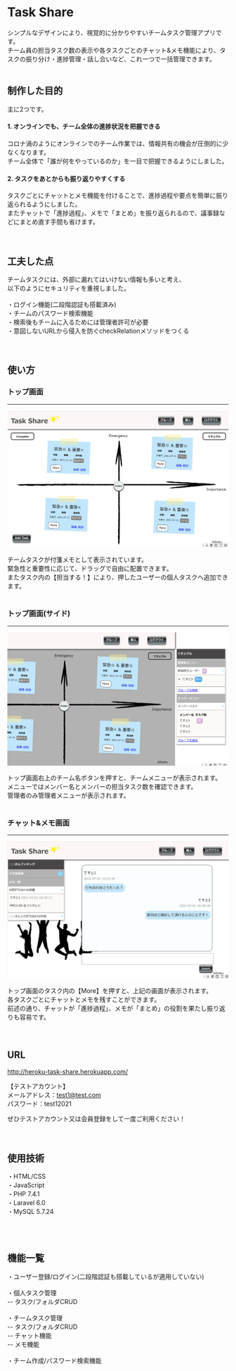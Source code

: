 

# Task Share

シンプルなデザインにより、視覚的に分かりやすいチームタスク管理アプリです。  
チーム員の担当タスク数の表示や各タスクごとのチャット&メモ機能により、タスクの振り分け・進捗管理・話し合いなど、これ一つで一括管理できます。
<br />
<br />
## 制作した目的

主に2つです。

#### 1. オンラインでも、チーム全体の進捗状況を把握できる
コロナ渦のようにオンラインでのチーム作業では、情報共有の機会が圧倒的に少なくなります。  
チーム全体で「誰が何をやっているのか」を一目で把握できるようにしました。

#### 2. タスクをあとからも振り返りやすくする  
タスクごとにチャットとメモ機能を付けることで、進捗過程や要点を簡単に振り返られるようにしました。  
またチャットで「進捗過程」、メモで「まとめ」を振り返られるので、議事録などにまとめ直す手間も省けます。
<br />
<br />
<br />
## 工夫した点
チームタスクには、外部に漏れてはいけない情報も多いと考え、  
以下のようにセキュリティを重視しました。  
<br />
・ログイン機能(二段階認証も搭載済み)  
・チームのパスワード検索機能  
・検索後もチームに入るためには管理者許可が必要  
・意図しないURLから侵入を防ぐcheckRelationメソッドをつくる
<br />
<br />
<br />
## 使い方

### トップ画面
___
![トップ画面](readme_group_home.png)


チームタスクが付箋メモとして表示されています。  
緊急性と重要性に応じて、ドラッグで自由に配置できます。  
またタスク内の【担当する！】により、押したユーザーの個人タスクへ追加できます。
 <br />
 <br />
### トップ画面(サイド)
___
![サイド画面](readme_group_menu.png)

トップ画面右上のチーム名ボタンを押すと、チームメニューが表示されます。  
メニューではメンバー名とメンバーの担当タスク数を確認できます。  
管理者のみ管理者メニューが表示されます。
 <br />
 <br />
### チャット&メモ画面
___
![チャット&メモ画面](readme_group_chat.png)

トップ画面のタスク内の【More】を押すと、上記の画面が表示されます。  
各タスクごとにチャットとメモを残すことができます。  
前述の通り、チャットが「進捗過程」、メモが「まとめ」の役割を果たし振り返りも容易です。
<br />
<br />
<br />
## URL

http://heroku-task-share.herokuapp.com/  

【テストアカウント】  
メールアドレス：test1@test.com  
パスワード：test12021  

ぜひテストアカウント又は会員登録をして一度ご利用ください！
<br />
<br />
<br />
## 使用技術

・HTML/CSS  
・JavaScript  
・PHP 7.4.1  
・Laravel 6.0  
・MySQL 5.7.24  
<br />
<br />
<br />
## 機能一覧

・ユーザー登録/ログイン(二段階認証も搭載しているが適用していない)   
<br />
・個人タスク管理  
-- タスク/フォルダCRUD  
 <br />
・チームタスク管理  
-- タスク/フォルダCRUD  
-- チャット機能  
-- メモ機能  
 <br />
・チーム作成/パスワード検索機能







